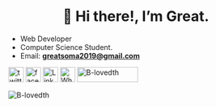 
<h1 style="text-align:center;">👋 Hi there!, I’m Great.</h1> 

- Web Developer
- Computer Science Student.
- Email: **greatsoma2019@gmail.com**

<!-- - I'm a Student and I like Gadjets
- I'm a Tech enthusiast 
- I'm currently A Student At ALX Africa's Sofware Engineering Program , skill crush frontend web developer program, and side hustle internship program 
- I’m learning FrontEnd web Development using ReactJS
- I’m looking forward to becoming a World class Sofware Enginner building World class tools
- I'm open to any learning and growth opportunity 
 -->
   
  
   
   
<a href="https://twitter.com/B_lovedth"><img src="https://raw.githubusercontent.com/rahuldkjain/github-profile-readme-generator/master/src/images/icons/Social/twitter.svg" alt="twitter" width="30" height="30"/></a>
<a href="https://web.facebook.com/great.soma"><img src="https://cdn-icons-png.flaticon.com/512/124/124010.png" alt="facebook" width="30" height="30"/></a>
<a href="https://www.linkedin.com/in/great-solomon-656397237/"><img src="https://cdn-icons-png.flaticon.com/128/174/174857.png" alt="LinkedIn" width="30" height="30"/></a>
<a href="https://wa.me/+2348109882351"><img src="https://cdn-icons-png.flaticon.com/128/5968/5968841.png" alt="Whatsapp" width="30" height="30"/></a>
<a href="https://www.buymeacoffee.com/Belovedth0"><img src="https://cdn.buymeacoffee.com/buttons/v2/default-yellow.png" height="30" width="120" alt="B-lovedth"/></a>   

   
<!-- <br> <a href="https://github.com/ryo-ma/github-profile-trophy"><img src="https://github-profile-trophy.vercel.app/?username=B-lovedth&include_all_commits=true&count_private=true&column=3&margin-w=5&margin-h=5theme=react&hide_border=&bg_color=0D1117" alt="B-lovedth" /></a>
 -->
<!-- <img src="https://github-readme-stats.vercel.app/api/top-langs?username=B-lovedth&langs_count=10&show_icons=true&locale=en&layout=compact&theme=jolly&hide_border=true&bg_color=0D1117" alt="B-lovedth">    -->
<img src="https://github-readme-stats.vercel.app/api?username=B-lovedth&hide=issues,contribs&show_icons=true&count_private=true&locale=en&theme=dark&hide_border=true&bg_color=0D1117" alt="B-lovedth">   
<!-- <img  src="https://github-readme-streak-stats.herokuapp.com?user=B-lovedth&theme=github-dark-blue&hide_border=true&date_format=M%20j%5B%2C%20Y%5D&stroke=00000000&fire=DDDDDD&ring=D82121&sideNums=DDDDDD&currStreakLabel=FFFFFF&dates=FFFFFF&sideLabels=FF2D2D"/> -->
  
<!-- <img src="https://github.com/B-lovedth/Github-Stats-Copy/blob/master/generated/overview.svg#gh-dark-mode-only"><img src="https://github.com/B-lovedth/Github-Stats-Copy/blob/master/generated/languages.svg#gh-dark-mode-only"> -->

<!---
B-lovedth/B-lovedth is a ✨ special ✨ repository because its `README.md` (this file) appears on your GitHub profile.
You can click the Preview link to take a look at your changes.
--->
